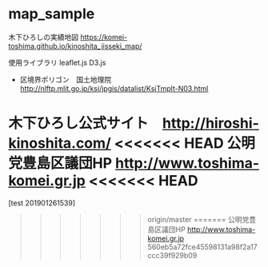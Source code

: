# map_sample

木下ひろしの実績地図
https://komei-toshima.github.io/kinoshita_jisseki_map/

使用ライブラリ
leaflet.js D3.js

* 区境界ポリゴン　国土地理院　http://nlftp.mlit.go.jp/ksj/jpgis/datalist/KsjTmplt-N03.html

木下ひろし公式サイト　http://hiroshi-kinoshita.com/
<<<<<<< HEAD
公明党豊島区議団HP http://www.toshima-komei.gr.jp
<<<<<<< HEAD
=======

[test 201901261539]
>>>>>>> origin/master
=======
公明党豊島区議団HP http://www.toshima-komei.gr.jp
>>>>>>> 560eb5a72fce45598131a98f2a17ccc39f929b09
